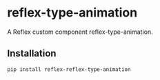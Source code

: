 # reflex-type-animation

A Reflex custom component reflex-type-animation.

## Installation

```bash
pip install reflex-reflex-type-animation
```